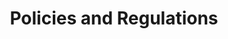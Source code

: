 ---
# This topic lives at
# https://digital.gov/topics/policy

slug: "policy"

# Topic Title
title: "Policies and Regulations"

# description — keep it short and clear
summary: "The relevant laws, policies, and regulations for federal agencies."


# Weight
weight: 2

# For more information on managing topics,
# see https://github.com/GSA/digitalgov.gov/wiki
---